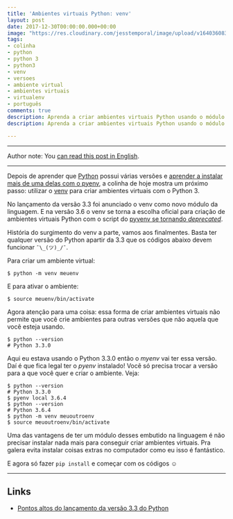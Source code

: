 ```yaml
---
title: 'Ambientes virtuais Python: venv'
layout: post
date: 2017-12-30T00:00:00.000+00:00
image: "https://res.cloudinary.com/jesstemporal/image/upload/v1640360835/covers/colinha_igmf4s.png"
tags:
- colinha
- python
- python 3
- python3
- venv
- versoes
- ambiente virtual
- ambientes virtuais
- virtualenv
- português
comments: true
description: Aprenda a criar ambientes virtuais Python usando o módulo venv
description: Aprenda a criar ambientes virtuais Python usando o módulo venv

---
```

***

Author note: You [can read this post in English](https://jtemporal.com/python-virtual-environments-venv/).

***

Depois de aprender que [Python](https://www.python.org/) possui várias versões e [aprender a instalar mais de uma delas com o pyenv](http://jtemporal.com/pyenv-inicio/), a colinha de hoje mostra um próximo passo: utilizar o [venv](https://docs.python.org/3/library/venv.html) para criar ambientes virtuais com o Python 3.

No lançamento da versão 3.3 foi anunciado o venv como novo módulo da linguagem. E na versão 3.6 o venv se torna a escolha oficial para criação de ambientes virtuais Python com o script do [pyvenv se tornando _deprecated_](https://docs.python.org/dev/whatsnew/3.6.html#id8).

História do surgimento do venv a parte, vamos aos finalmentes. Basta ter qualquer versão do Python apartir da 3.3 que os códigos abaixo devem funcionar `¯\_(ツ)_/¯`.

Para criar um ambiente virtual:

``` console
$ python -m venv meuenv
```

E para ativar o ambiente:

``` console
$ source meuenv/bin/activate
```

Agora atenção para uma coisa: essa forma de criar ambientes virtuais não permite que você crie ambientes para outras versões que não aquela que você esteja usando.

``` console
$ python --version
# Python 3.3.0
```

Aqui eu estava usando o Python 3.3.0 então o _myenv_ vai ter essa versão. Daí é que fica legal ter o _pyenv_ instalado! Você só precisa trocar a versão para a que você quer e criar o ambiente. Veja:

``` console
$ python --version
# Python 3.3.0
$ pyenv local 3.6.4
$ python --version
# Python 3.6.4
$ python -m venv meuoutroenv
$ source meuoutroenv/bin/activate
```

Uma das vantagens de ter um módulo desses embutido na linguagem é não precisar instalar nada mais para conseguir criar ambientes virtuais. Pra galera evita instalar coisas extras no computador como eu isso é fantástico.

E agora só fazer `pip install` e começar com os códigos ☺️

***

## Links

* [Pontos altos do lançamento da versão 3.3 do Python](https://docs.python.org/dev/whatsnew/3.3.html#summary-release-highlights)
